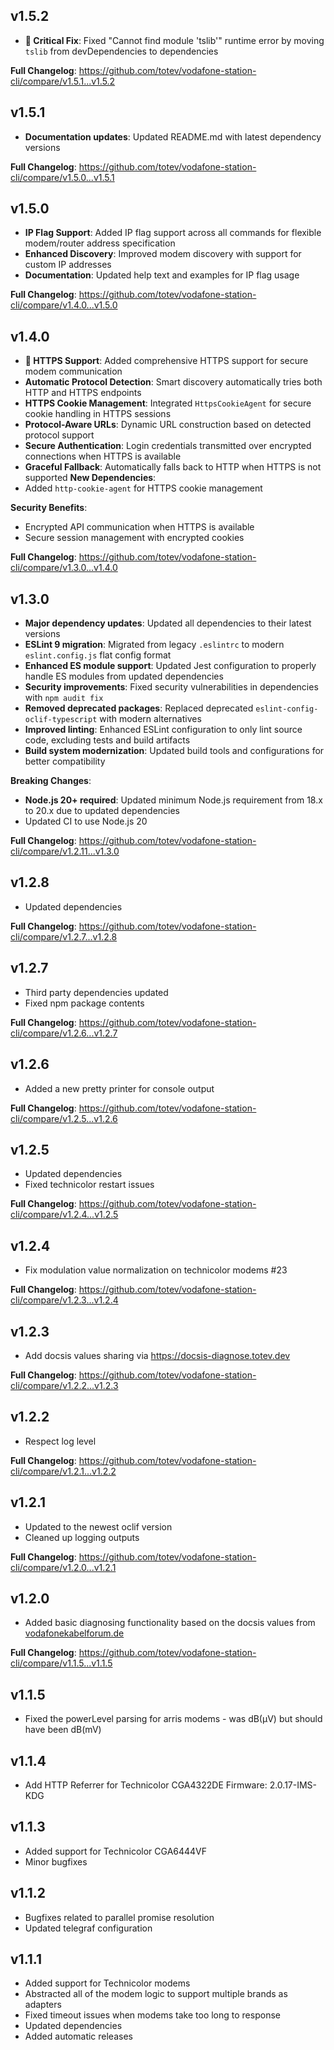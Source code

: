 v1.5.2
---
- **🚨 Critical Fix**: Fixed "Cannot find module 'tslib'" runtime error by moving `tslib` from devDependencies to dependencies


**Full Changelog**: https://github.com/totev/vodafone-station-cli/compare/v1.5.1...v1.5.2

v1.5.1
---
- **Documentation updates**: Updated README.md with latest dependency versions  

**Full Changelog**: https://github.com/totev/vodafone-station-cli/compare/v1.5.0...v1.5.1

v1.5.0
---
- **IP Flag Support**: Added IP flag support across all commands for flexible modem/router address specification
- **Enhanced Discovery**: Improved modem discovery with support for custom IP addresses
- **Documentation**: Updated help text and examples for IP flag usage

**Full Changelog**: https://github.com/totev/vodafone-station-cli/compare/v1.4.0...v1.5.0

v1.4.0
---
- **🔐 HTTPS Support**: Added comprehensive HTTPS support for secure modem communication
- **Automatic Protocol Detection**: Smart discovery automatically tries both HTTP and HTTPS endpoints
- **HTTPS Cookie Management**: Integrated `HttpsCookieAgent` for secure cookie handling in HTTPS sessions
- **Protocol-Aware URLs**: Dynamic URL construction based on detected protocol support
- **Secure Authentication**: Login credentials transmitted over encrypted connections when HTTPS is available
- **Graceful Fallback**: Automatically falls back to HTTP when HTTPS is not supported
**New Dependencies**:
- Added `http-cookie-agent` for HTTPS cookie management

**Security Benefits**:
- Encrypted API communication when HTTPS is available
- Secure session management with encrypted cookies

**Full Changelog**: https://github.com/totev/vodafone-station-cli/compare/v1.3.0...v1.4.0

v1.3.0
---
- **Major dependency updates**: Updated all dependencies to their latest versions
- **ESLint 9 migration**: Migrated from legacy `.eslintrc` to modern `eslint.config.js` flat config format
- **Enhanced ES module support**: Updated Jest configuration to properly handle ES modules from updated dependencies
- **Security improvements**: Fixed security vulnerabilities in dependencies with `npm audit fix`
- **Removed deprecated packages**: Replaced deprecated `eslint-config-oclif-typescript` with modern alternatives
- **Improved linting**: Enhanced ESLint configuration to only lint source code, excluding tests and build artifacts
- **Build system modernization**: Updated build tools and configurations for better compatibility

**Breaking Changes**: 
- **Node.js 20+ required**: Updated minimum Node.js requirement from 18.x to 20.x due to updated dependencies
- Updated CI to use Node.js 20

**Full Changelog**: https://github.com/totev/vodafone-station-cli/compare/v1.2.11...v1.3.0

v1.2.8
---
- Updated dependencies

**Full Changelog**: https://github.com/totev/vodafone-station-cli/compare/v1.2.7...v1.2.8

v1.2.7
---
- Third party dependencies updated
- Fixed npm package contents

**Full Changelog**: https://github.com/totev/vodafone-station-cli/compare/v1.2.6...v1.2.7

v1.2.6
---
- Added a new pretty printer for console output

**Full Changelog**: https://github.com/totev/vodafone-station-cli/compare/v1.2.5...v1.2.6

v1.2.5
---
- Updated dependencies
- Fixed technicolor restart issues

**Full Changelog**: https://github.com/totev/vodafone-station-cli/compare/v1.2.4...v1.2.5

v1.2.4
---
- Fix modulation value normalization on technicolor modems #23

**Full Changelog**: https://github.com/totev/vodafone-station-cli/compare/v1.2.3...v1.2.4

v1.2.3
---
- Add docsis values sharing via https://docsis-diagnose.totev.dev

**Full Changelog**: https://github.com/totev/vodafone-station-cli/compare/v1.2.2...v1.2.3

v1.2.2
---
- Respect log level

**Full Changelog**: https://github.com/totev/vodafone-station-cli/compare/v1.2.1...v1.2.2

v1.2.1
---
- Updated to the newest oclif version
- Cleaned up logging outputs

**Full Changelog**: https://github.com/totev/vodafone-station-cli/compare/v1.2.0...v1.2.1

v1.2.0
---
- Added basic diagnosing functionality based on the docsis values from [vodafonekabelforum.de](https://www.vodafonekabelforum.de/viewtopic.php?t=32353)

**Full Changelog**: https://github.com/totev/vodafone-station-cli/compare/v1.1.5...v1.1.5

v1.1.5
---
- Fixed the powerLevel parsing for arris modems - was dB(μV) but should have been dB(mV)

v1.1.4
---
- Add HTTP Referrer for Technicolor CGA4322DE Firmware: 2.0.17-IMS-KDG

v1.1.3
---
- Added support for Technicolor CGA6444VF
- Minor bugfixes
 
v1.1.2
---
- Bugfixes related to parallel promise resolution
- Updated telegraf configuration

v1.1.1
---
- Added support for Technicolor modems
- Abstracted all of the modem logic to support multiple brands as adapters
- Fixed timeout issues when modems take too long to response
- Updated dependencies
- Added automatic releases
